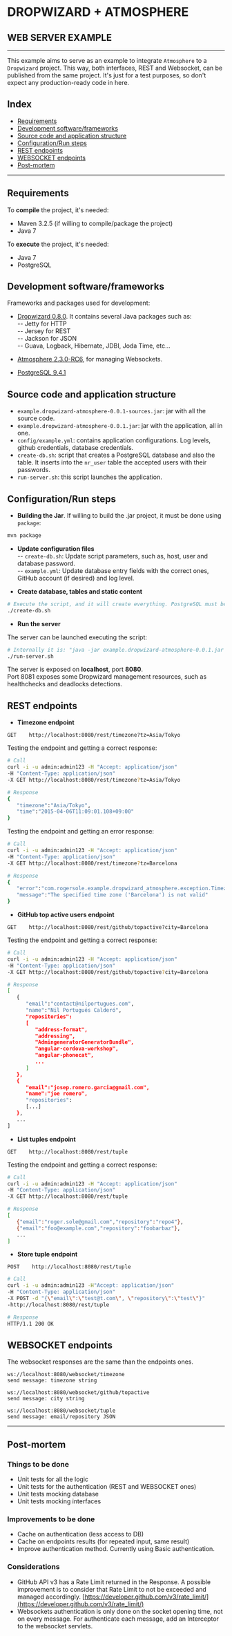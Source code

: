 
# DROPWIZARD + ATMOSPHERE 
## WEB SERVER EXAMPLE

---------

This example aims to serve as an example to integrate `Atmosphere`  to a `Dropwizard` project.
This way, both interfaces, REST and Websocket, can be published from the same project.
It's just for a test purposes, so don't expect any production-ready code in here.

## Index

- [Requirements](#requirements)
- [Development software/frameworks](#development-software/frameworks)
- [Source code and application structure](#source-code-and-application-structure)
- [Configuration/Run steps](#configuration/run-steps)
- [REST endpoints](#rest-endpoints)
- [WEBSOCKET endpoints](#websocket-endpoints)
- [Post-mortem](#post-mortem)

---------

## Requirements

To **compile** the project, it's needed:

- Maven 3.2.5 (if willing to compile/package the project)
- Java 7

To **execute** the project, it's needed:

- Java 7
- PostgreSQL


## Development software/frameworks

Frameworks and packages used for development:

- [Dropwizard 0.8.0](http://www.dropwizard.io/). It contains several Java packages such as:  
-- Jetty for HTTP  
-- Jersey for REST  
-- Jackson for JSON  
-- Guava, Logback, Hibernate, JDBI, Joda Time, etc... 
  
- [Atmosphere 2.3.0-RC6](https://github.com/Atmosphere/atmosphere), for managing Websockets.

- [PostgreSQL 9.4.1](http://postgresapp.com/)


## Source code and application structure

- `example.dropwizard-atmosphere-0.0.1-sources.jar`: jar with all the source code.
- `example.dropwizard-atmosphere-0.0.1.jar`: jar with the application, all in one.
- `config/example.yml`: contains application configurations. Log levels, github credentials, database credentials.
- `create-db.sh`: script that creates a PostgreSQL database and also the table. It inserts into the `nr_user` 
  table the accepted users with their passwords.  
- `run-server.sh`: this script launches the application.


## Configuration/Run steps

- **Building the Jar**. If willing to build the .jar project, it must be done using `package`:

```bash
mvn package
```

- **Update configuration files**  
-- `create-db.sh`: Update script parameters, such as, host, user and database password.  
-- `example.yml`: Update database entry fields with the correct ones, GitHub account (if desired) and log level.

- **Create database, tables and static content**

```bash
# Execute the script, and it will create everything. PostgreSQL must be up and running.
./create-db.sh
```

- **Run the server**

The server can be launched executing the script:

```bash
# Internally it is: "java -jar example.dropwizard-atmosphere-0.0.1.jar server config/example.yml"
./run-server.sh
```

The server is exposed on **localhost**, port **8080**.  
Port 8081 exposes some Dropwizard management resources, such as healthchecks and deadlocks detections.

## REST endpoints

- **Timezone endpoint**

```
GET    http://localhost:8080/rest/timezone?tz=Asia/Tokyo
```

Testing the endpoint and getting a correct response:

```bash
# Call
curl -i -u admin:admin123 -H "Accept: application/json" 
-H "Content-Type: application/json" 
-X GET http://localhost:8080/rest/timezone?tz=Asia/Tokyo

# Response
{
   "timezone":"Asia/Tokyo",
   "time":"2015-04-06T11:09:01.108+09:00"
}
```

Testing the endpoint and getting an error response:

```bash
# Call
curl -i -u admin:admin123 -H "Accept: application/json" 
-H "Content-Type: application/json" 
-X GET http://localhost:8080/rest/timezone?tz=Barcelona

# Response
{
   "error":"com.rogersole.example.dropwizard_atmosphere.exception.TimezoneException",
   "message":"The specified time zone ('Barcelona') is not valid"
}
```

-  **GitHub top active users endpoint**

```
GET    http://localhost:8080/rest/github/topactive?city=Barcelona
```

Testing the endpoint and getting a correct response:

```bash
# Call
curl -i -u admin:admin123 -H "Accept: application/json" 
-H "Content-Type: application/json" 
-X GET http://localhost:8080/rest/github/topactive?city=Barcelona

# Response
[
   {
      "email":"contact@nilportugues.com",
      "name":"Nil Portugués Calderó",
      "repositories":
      [
         "address-format",
         "addressing",
         "AdmingeneratorGeneratorBundle",
         "angular-cordova-workshop",
         "angular-phonecat",
         ...
      ]
   },
   {
      "email":"josep.romero.garcia@gmail.com",
      "name":"joe romero",
      "repositories":	   
      [...]
   },
   ...   
]
```

- **List tuples endpoint**

```
GET    http://localhost:8080/rest/tuple
```

Testing the endpoint and getting a correct response:

```bash
# Call
curl -i -u admin:admin123 -H "Accept: application/json" 
-H "Content-Type: application/json" 
-X GET http://localhost:8080/rest/tuple

# Response
[
   {"email":"roger.sole@gmail.com","repository":"repo4"},
   {"email":"foo@example.com","repository":"foobarbaz"},
   ...
]
```

- **Store tuple endpoint**

```
POST    http://localhost:8080/rest/tuple
```

```bash
# Call
curl -i -u admin:admin123 -H"Accept: application/json" 
-H "Content-Type: application/json" 
-X POST -d "{\"email\":\"test@t.com\", \"repository\":\"test\"}" 
-http://localhost:8080/rest/tuple

# Response
HTTP/1.1 200 OK
```

## WEBSOCKET endpoints

The websocket responses are the same than the endpoints ones.
```
ws://localhost:8080/websocket/timezone
send message: timezone string

ws://localhost:8080/websocket/github/topactive
send message: city string

ws://localhost:8080/websocket/tuple
send message: email/repository JSON
```

---- 

## Post-mortem

### Things to be done
- Unit tests for all the logic
- Unit tests for the authentication (REST and WEBSOCKET ones)
- Unit tests mocking database
- Unit tests mocking interfaces

### Improvements to be done
- Cache on authentication (less access to DB)
- Cache on endpoints results (for repeated input, same result)
- Improve authentication method. Currently using Basic authentication.

### Considerations
- GitHub API v3 has a Rate Limit returned in the Response. A possible improvement is to consider that Rate Limit to not be exceeded and managed accordingly. [https://developer.github.com/v3/rate_limit/](https://developer.github.com/v3/rate_limit/)
- Websockets authentication is only done on the socket opening time, not on every message. For authenticate each message, add an Interceptor to the websocket servlets.
